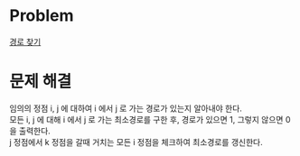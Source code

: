 # Problem
[경로 찾기](https://www.acmicpc.net/problem/11403)
   
# 문제 해결
임의의 정점 i, j 에 대하여 i 에서 j 로 가는 경로가 있는지 알아내야 한다.   
모든 i, j 에 대해 i 에서 j 로 가는 최소경로를 구한 후, 경로가 있으면 1, 그렇지 않으면 0을 출력한다.   
j 정점에서 k 정점을 갈때 거치는 모든 i 정점을 체크하여 최소경로를 갱신한다.   
